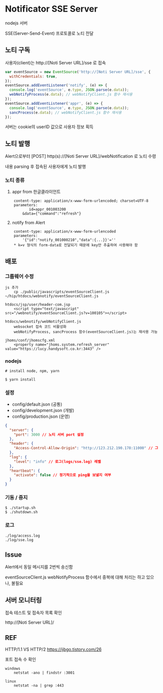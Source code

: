 # Notificator SSE Server

nodejs 서버

SSE(Server-Send-Event) 프로토콜로 노티 전달

## 노티 구독

사용자(client)는 http://[Noti Server URL]/sse 로 접속

```js
var eventSource = new EventSource('http://[Noti Server URL]/sse', {
  withCredentials: true,
});
eventSource.addEventListener('notify', (e) => {
  console.log('eventSource', e.type, JSON.parse(e.data));
  webNotifyProcess(e.data); // webNotifyClient.js 함수 재사용
});
eventSource.addEventListener('appr', (e) => {
  console.log('eventSource', e.type, JSON.parse(e.data));
  sancProcess(e.data); // webNotifyClient.js 함수 재사용
});
```

서버는 cookie의 userID 값으로 사용자 정보 획득

## 노티 발행

Alert으로부터 [POST] http(s)://[Noti Server URL]/webNotification 로 노티 수령

내용 parsing 후 접속된 사용자에게 노티 발행

### 노티 종류

1. appr from 한글클라이언트

```
    content-type: application/x-www-form-urlencoded; charset=UTF-8
    parameters:
           id=appr_001003200
        &data={"command":"refresh"}
```

2. notify from Alert

```
    content-type: application/x-www-form-urlencoded
    parameters:
        '{"id":"notify_001000210","data":{...}}'=''
    * k=v 형식의 form-data로 전달되기 때문에 key만 추출하여 사용해야 함
```

## 배포

### 그룹웨어 수정

    js 추가
        cp ./public/javascripts/eventSourceClient.js ~/hip/htdocs/webnotify/eventSourceClient.js

    htdocs/jsp/user/header-com.jsp
    	<script type="text/javascript" src="/webnotify/eventSourceClient.js?v=100105"></script>

    htdocs/webnotify/webNotifyClient.js
        websocket 접속 코드 비활성화
        webNotifyProcess, sancProcess 함수(eventSourceClient.js)는 재사용 가능

    jhoms/conf/jhomscfg.xml
        <property name="jhoms.system.refresh_server" value="https://lucy.handysoft.co.kr:3443" />

### nodejs

    # install node, npm, yarn

    $ yarn install

### 설정

- config/default.json (공통)
- config/development.json (개발)
- config/production.json (운영)

```json
{
  "server": {
    "port": 3000 // 노티 서버 port 설정
  },
  "header": {
    "Access-Control-Allow-Origin": "http://123.212.190.178:11000" // 그룹웨어 URL 설정. CORS
  },
  "log": {
    "level": "info" // 로그(logs/sse.log) 레벨
  },
  "heartbeat": {
    "activate": false // 정기적으로 ping을 보낼지 여부
  }
}
```

### 기동 / 중지

    $ ./startup.sh
    $ ./shutdown.sh

### 로그

    ./log/access.log
    ./log/sse.log

## Issue

Alert에서 동일 메시지를 2번씩 송신함

eventSourceClient.js webNotifyProcess 함수에서 중복에 대해 처리는 하고 있으나, 불필요

## 서버 모니터링

접속 테스트 및 접속자 목록 확인

http://[Noti Server URL]/

## REF

HTTP/1.1 VS HTTP/2
https://ijbgo.tistory.com/26

포트 접속 수 확인

    windows
        netstat -ano | findstr :3001

    linux
        netstat -na | grep :443
